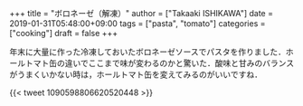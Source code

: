 +++
title = "ボロネーゼ（解凍）"
author = ["Takaaki ISHIKAWA"]
date = 2019-01-31T05:48:00+09:00
tags = ["pasta", "tomato"]
categories = ["cooking"]
draft = false
+++

年末に大量に作った冷凍しておいたボロネーゼソースでパスタを作りました．ホールトマト缶の違いでここまで味が変わるのかと驚いた．酸味と甘みのバランスがうまくいかない時は，ホールトマト缶を変えてみるのがいいですね．

{{< tweet 1090598806620520448 >}}
